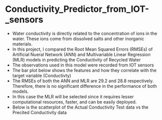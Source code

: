 # Conductivity_Predictor_from_IOT-_sensors
*  Water conductivity is directly related to the concentration of ions in the water. These ions come from dissolved salts and other inorganic materials.
*  In this project, I compared the Root Mean Squared Errors (RMSEs) of Artificial Nueral Network (ANN) and Multivariable Linear Regression (MLR) models in predicting the Conductivity of Recycled Water
*  The observations used in this model were recorded from IOT sensors
*  The bar plot below shows the features and how they correlate with the target variable (Conductivty)
*  The RMSEs of both the ANN and MLR are 29.2 and 28.8 respectively. Therefore, there is no significant difference in the performance of both models.
*  In this case the MLR will be selected since it requires lesser computational resources, faster, and can be easily deployed.
*  Below is the scatterplot of the Actual Conductivity Test data vs the Precited Conductivity data
